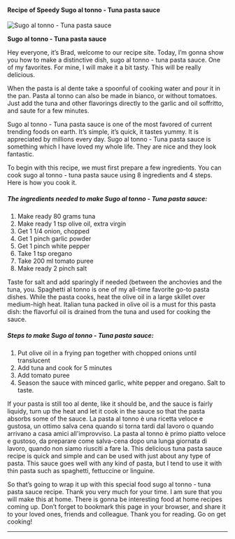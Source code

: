             

#### Recipe of Speedy Sugo al tonno - Tuna pasta sauce

![Sugo al tonno - Tuna pasta sauce](https://img-global.cpcdn.com/recipes/6464366960443392/751x532cq70/sugo-al-tonno-tuna-pasta-sauce-recipe-main-photo.jpg)

**Sugo al tonno - Tuna pasta sauce**

Hey everyone, it’s Brad, welcome to our recipe site. Today, I’m gonna show you how to make a distinctive dish, sugo al tonno - tuna pasta sauce. One of my favorites. For mine, I will make it a bit tasty. This will be really delicious.

When the pasta is al dente take a spoonful of cooking water and pour it in the pan. Pasta al tonno can also be made in bianco, or without tomatoes. Just add the tuna and other flavorings directly to the garlic and oil soffritto, and saute for a few minutes.

Sugo al tonno - Tuna pasta sauce is one of the most favored of current trending foods on earth. It’s simple, it’s quick, it tastes yummy. It is appreciated by millions every day. Sugo al tonno - Tuna pasta sauce is something which I have loved my whole life. They are nice and they look fantastic.

To begin with this recipe, we must first prepare a few ingredients. You can cook sugo al tonno - tuna pasta sauce using 8 ingredients and 4 steps. Here is how you cook it.

##### The ingredients needed to make Sugo al tonno - Tuna pasta sauce:

1.  Make ready 80 grams tuna
2.  Make ready 1 tsp olive oil, extra virgin
3.  Get 1 1/4 onion, chopped
4.  Get 1 pinch garlic powder
5.  Get 1 pinch white pepper
6.  Take 1 tsp oregano
7.  Take 200 ml tomato puree
8.  Make ready 2 pinch salt

Taste for salt and add sparingly if needed (between the anchovies and the tuna, you. Spaghetti al tonno is one of my all-time favorite go-to pasta dishes. While the pasta cooks, heat the olive oil in a large skillet over medium-high heat. Italian tuna packed in olive oil is a must for this pasta dish: the flavorful oil is drained from the tuna and used for cooking the sauce.

##### Steps to make Sugo al tonno - Tuna pasta sauce:

1.  Put olive oil in a frying pan together with chopped onions until translucent
2.  Add tuna and cook for 5 minutes
3.  Add tomato puree
4.  Season the sauce with minced garlic, white pepper and oregano. Salt to taste.

If your pasta is still too al dente, like it should be, and the sauce is fairly liquidy, turn up the heat and let it cook in the sauce so that the pasta absorbs some of the sauce. La pasta al tonno è una ricetta veloce e gustosa, un ottimo salva cena quando si torna tardi dal lavoro o quando arrivano a casa amici all'improvviso. La pasta al tonno è primo piatto veloce e gustoso, da preparare come salva-cena dopo una lunga giornata di lavoro, quando non siamo riusciti a fare la. This delicious tuna pasta sauce recipe is quick and simple and can be used with just about any type of pasta. This sauce goes well with any kind of pasta, but I tend to use it with thin pasta such as spaghetti, fettuccine or linguine.

So that’s going to wrap it up with this special food sugo al tonno - tuna pasta sauce recipe. Thank you very much for your time. I am sure that you will make this at home. There is gonna be interesting food at home recipes coming up. Don’t forget to bookmark this page in your browser, and share it to your loved ones, friends and colleague. Thank you for reading. Go on get cooking!

* * *